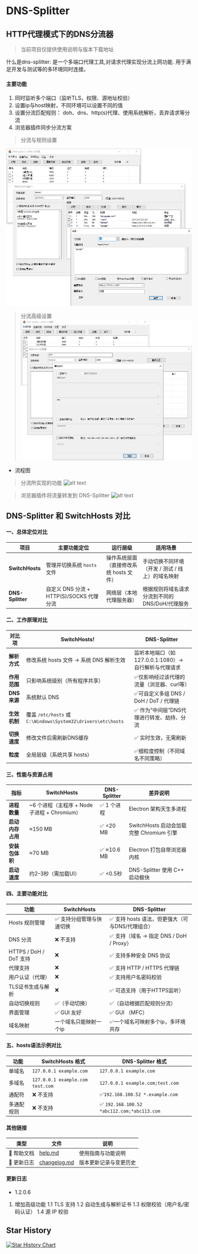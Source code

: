 # DNS-Splitter 
## HTTP代理模式下的DNS分流器
> 当前项目仅提供使用说明与版本下载地址

什么是dns-splitter: 是一个多端口代理工具,对请求代理实现分流上网功能. 用于满足开发与测试等的多环境同时连接。

#### 主要功能
1. 同时监听多个端口（监听TLS，权限、源地址校验）
2. 设置ip与host映射，不同环境可以设置不同的值
3. 设置分流匹配规则： doh、dns、http(s)代理、使用系统解析，丢弃请求等分流
4. 浏览器插件同步分流方案


> 分流与规则设置

![alt text](https://github.com/mycoco/DNS-Splitter/blob/main/images/dns-splitter-v1.png)


> 分流高级设置
![alt text](https://github.com/mycoco/DNS-Splitter/blob/main/images/AImage_0004.png)



* 流程图
> 分流所实现的功能
![alt text](https://github.com/mycoco/DNS-Splitter/blob/main/images/AImage_F001.png)


> 浏览器插件将流量转发到 DNS-Splitter
![alt text](https://github.com/mycoco/DNS-Splitter/blob/main/images/AImage_F002.png)


## DNS-Splitter 和 SwitchHosts 对比
#### 一、总体定位对比
| 项目               | 主要功能定位                          | 运行层级                    | 适用场景                         |
| ---------------- | -------------------------------------- | -------------------------- | ---------------------------- |
| **SwitchHosts** | 管理并切换系统 `hosts` 文件              | 操作系统层面（直接修改系统 hosts 文件） | 手动切换不同环境（开发 / 测试 / 线上）的域名映射  |
| **DNS-Splitter** | 自定义 DNS 分流 + HTTP(S)/SOCKS 代理分流 | 网络层（本地代理服务器）            | 根据规则将域名请求分流到不同的 DNS/DoH/代理服务 |

#### 二、工作原理对比

| 对比项       | **SwitchHosts!**                                          | **DNS-Splitter**                         |
| --------- | ------------------------------------------------------------- | ---------------------------------------- |
| **解析方式**  | 修改系统 hosts 文件 → 系统 DNS 解析生效                               | 监听本地端口（如 127.0.0.1:1080）→ 自行解析与代理请求 |
| **作用范围**  | 只影响系统级别（所有程序共享）                                           | ✅仅影响经过该代理的流量（浏览器、curl等）                   |
| **DNS来源** | 系统默认 DNS                                                  | ✅可自定义多组 DNS / DoH / DoT / 代理链             |
| **生效机制**  | 覆盖 `/etc/hosts` 或 `C:\Windows\System32\drivers\etc\hosts` | ✅ 作为“中间层”DNS代理进行转发、劫持、分流                   |
| **切换速度**  | 修改文件后需刷新DNS缓存                                             | ✅ 实时生效，无需刷新                                |
| **粒度**    | 全局层级（系统共享 hosts）                                          | ✅细粒度控制（不同域名不同策略）                          |


#### 三、性能与资源占用
| 指标              | **SwitchHosts**                  | **DNS-Splitter** | 差异说明                                         |
| --------------- | --------------------------------- | ---------------- | -------------------------------------------- |
| **进程数量**        | ~6 个进程（主程序 + Node 子进程 + Chromium） | ✅ 1 个进程            | Electron 架构天生多进程                             |
| **启动内存占用**      | ≈150 MB                           | ✅ <20 MB           | SwitchHosts 启动会加载完整 Chromium 引擎             |
| **安装包体积**       | ≈70 MB                            | ✅ ≈10.6 MB         | Electron 打包自带浏览器内核                           |
| **启动速度**        | 约2–3秒（需加载UI）                 | ✅ <0.5秒            | DNS-Splitter 使用 C++ 启动极快                            |


#### 四、主要功能对比

| 功能                   | SwitchHosts  | DNS-Splitter                    |
| -------------------- | ------------- | ------------------------------- |
| Hosts 规则管理               | ✅ 支持分组管理与快速切换 | ✅ 支持 hosts 语法，但更强大（可与DNS/代理组合）  |
| DNS 分流                    | ❌ 不支持         | ✅ 支持（域名 → 指定 DNS / DoH / Proxy） |
| HTTPS / DoH / DoT 支持      | ❌             | ✅ 支持多种安全 DNS 协议                 |
| 代理支持                    | ❌             | ✅ 支持 HTTP / HTTPS 代理链  |
| 用户认证（代理）             | ❌             | ✅ 支持用户名密码校验                     |
| TLS证书生成与解析           | ❌             | ✅ 可选支持（用于HTTPS监听）               |
| 自动切换规则                | ✅（手动切换）  | ✅（自动根据匹配规则分流）                   |
| 界面管理                   | ✅ GUI 友好      | ✅ GUI （MFC）            |
| 域名映射                   | 一个域名只能映射一个ip         | ✅一个域名可映射多个ip，多环境共存    |


#### 五、hosts语法示例对比

| 功能 | SwitchHosts 格式 | DNS-Splitter 格式 |
|------|-------------------|-------------------|
| 单域名 | `127.0.0.1 example.com` | `127.0.0.1 example.com` |
| 多域名 | `127.0.0.1 example.com test.com` | `127.0.0.1 example.com;test.com` |
| 通配符 | ❌ 不支持 | ✅`192.168.100.52 *.example.com` |
| 多通配规则 | ❌ 不支持 |✅ `192.168.100.52 *abc112.com;*abc113.com` |





#### 其他链接

| 类型      | 文件                             | 说明          |
| ------- | ------------------------------ | ----------- |
| 🧭 帮助文档 | [help.md](./help.md)           | 使用指南与功能说明   |
| 📝 更新日志 | [changelog.md](./changelog.md) | 版本更新记录与变更历史 |



#### 更新日志
- 1.2.0.6
1. 增加高级功能
1.1  TLS 支持
1.2  自动生成与解析证书
1.3  权限校验（用户名/密码认证）
1.4  源 IP 校验


## Star History

[![Star History Chart](https://api.star-history.com/svg?repos=mycoco/DNS-Splitter&type=Date)](https://www.star-history.com/#mycoco/DNS-Splitter&Date)
